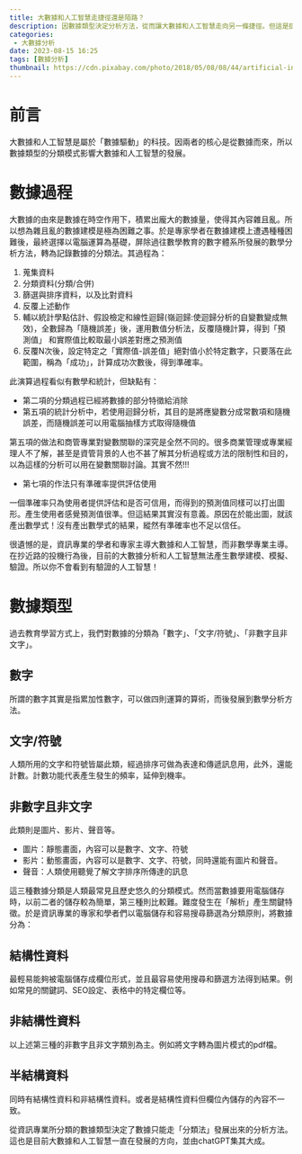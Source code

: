 ```yaml
---
title: 大數據和人工智慧走捷徑還是陌路？
description: 因數據類型決定分析方法，從而讓大數據和人工智慧走向另一條捷徑。但這是捷徑，會不會也是陌路呢？且看本篇說明。
categories:
 - 大數據分析
date: 2023-08-15 16:25
tags: [數據分析]
thumbnail: https://cdn.pixabay.com/photo/2018/05/08/08/44/artificial-intelligence-3382507_1280.jpg
---
```


# 前言

大數據和人工智慧是屬於「數據驅動」的科技。因兩者的核心是從數據而來，所以數據類型的分類模式影響大數據和人工智慧的發展。

# 數據過程

大數據的由來是數據在時空作用下，積累出龐大的數據量，使得其內容雜且亂。所以想為雜且亂的數據建模是極為困難之事。於是專家學者在數據建模上遭遇種種困難後，最終選擇以電腦運算為基礎，屏除過往數學教育的數字體系所發展的數學分析方法，轉為記錄數據的分類法。其過程為：

1. 蒐集資料
2. 分類資料(分類/合併)
3. 篩選與排序資料，以及比對資料
4. 反覆上述動作
5. 輔以統計學點估計、假設檢定和線性迴歸(嶺迴歸:使迴歸分析的自變數變成無效)，全數歸為「隨機誤差」後，運用數值分析法，反覆隨機計算，得到「預測值」
和實際值比較取最小誤差對應之預測值
6. 反覆N次後，設定特定之「實際值-誤差值」絕對值小於特定數字，只要落在此範圍，稱為「成功」，計算成功次數後，得到準確率。

此演算過程看似有數學和統計，但缺點有：

- 第二項的分類過程已經將數據的部分特徵給消除
- 第五項的統計分析中，若使用迴歸分析，其目的是將應變數分成常數項和隨機誤差，而隨機誤差可以用電腦抽樣方式取得隨機值

第五項的做法和商管專業對變數關聯的深究是全然不同的。很多商業管理或專業經理人不了解，甚至是資管背景的人也不甚了解其分析過程或方法的限制性和目的，以為這樣的分析可以用在變數關聯討論。其實不然!!!

- 第七項的作法只有準確率提供評估使用

一個準確率只為使用者提供評估和是否可信用，而得到的預測值同樣可以打出圖形。產生使用者感覺預測值很準。但這結果其實沒有意義。原因在於能出圖，就該產出數學式！沒有產出數學式的結果，縱然有準確率也不足以信任。

很遺憾的是，資訊專業的學者和專家主導大數據和人工智慧，而非數學專業主導。在抄近路的投機行為後，目前的大數據分析和人工智慧無法產生數學建模、模擬、驗證。所以你不會看到有驗證的人工智慧！

# 數據類型

過去教育學習方式上，我們對數據的分類為「數字」、「文字/符號」、「非數字且非文字」。

## 數字

所謂的數字其實是指累加性數字，可以做四則運算的算術，而後發展到數學分析方法。

## 文字/符號

人類所用的文字和符號皆屬此類，經過排序可做為表達和傳遞訊息用，此外，還能計數。計數功能代表產生發生的頻率，延伸到機率。

## 非數字且非文字

此類則是圖片、影片、聲音等。

- 圖片：靜態畫面，內容可以是數字、文字、符號
- 影片：動態畫面，內容可以是數字、文字、符號，同時還能有圖片和聲音。
- 聲音：人類使用聽覺了解文字排序所傳達的訊息

這三種數據分類是人類最常見且歷史悠久的分類模式。然而當數據要用電腦儲存時，以前二者的儲存較為簡單，第三種則比較難。難度發生在「解析」產生關鍵特徵。於是資訊專業的專家和學者們以電腦儲存和容易搜尋篩選為分類原則，將數據分為：

## 結構性資料

最輕易能夠被電腦儲存成欄位形式，並且最容易使用搜尋和篩選方法得到結果。例如常見的關鍵詞、SEO設定、表格中的特定欄位等。

## 非結構性資料

以上述第三種的非數字且非文字類別為主。例如將文字轉為圖片模式的pdf檔。

## 半結構資料

同時有結構性資料和非結構性資料。或者是結構性資料但欄位內儲存的內容不一致。

從資訊專業所分類的數據類型決定了數據只能走「分類法」發展出來的分析方法。這也是目前大數據和人工智慧一直在發展的方向，並由chatGPT集其大成。
